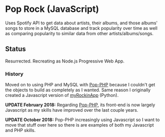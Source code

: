 # Pop Rock (JavaScript)
Uses Spotify API to get data about artists, their albums, and those albums' songs to store in a MySQL database and track popularity over time as well as comparing popularity to similar data from other artists/albums/songs.

## Status
Resurrected. Recreating as Node.js Progressive Web App.

### History
Moved on to using PHP and MySQL with [Pop-PHP](https://github.com/jotasprout/Pop-PHP) because I couldn't get the objects to build as completely as I wanted. Same reason I originally created a Javascript version of [myRockinApp](https://github.com/jotasprout/myRockinApp) (Python). 

**UPDATE February 2018:** Regarding [Pop-PHP](https://github.com/jotasprout/Pop-PHP), its front-end is now largely Javascript as my skills have improved over the last couple years.

**UPDATE October 2018:** Pop-PHP increasingly using Javascript so I want to move that stuff over here so there is are examples of both my Javascript and PHP skills.
